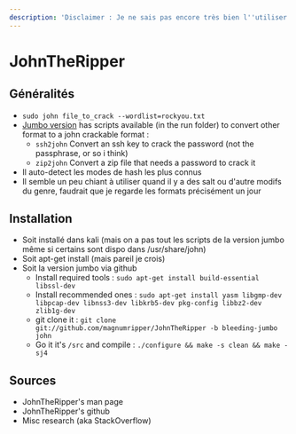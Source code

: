 ```yaml
---
description: 'Disclaimer : Je ne sais pas encore très bien l''utiliser'
---
```


# JohnTheRipper

## Généralités

* `sudo john file_to_crack --wordlist=rockyou.txt`
* [Jumbo version](https://github.com/magnumripper/JohnTheRipper) has scripts available \(in the run folder\) to convert other format to a john crackable format :
  * `ssh2john` Convert an ssh key to crack the password \(not the passphrase, or so i think\)
  * `zip2john` Convert a zip file that needs a password to crack it
* Il auto-detect les modes de hash les plus connus
* Il semble un peu chiant à utiliser quand il y a des salt ou d'autre modifs du genre, faudrait que je regarde les formats précisément un jour

## Installation

* Soit installé dans kali \(mais on a pas tout les scripts de la version jumbo même si certains sont dispo dans /usr/share/john\)
* Soit apt-get install \(mais pareil je crois\)
* Soit la version jumbo via github
  * Install required tools : `sudo apt-get install build-essential libssl-dev`
  * Install recommended ones : `sudo apt-get install yasm libgmp-dev libpcap-dev libnss3-dev libkrb5-dev pkg-config libbz2-dev zlib1g-dev`
  * git clone it : `git clone git://github.com/magnumripper/JohnTheRipper -b bleeding-jumbo john`
  * Go it it's `/src` and compile : `./configure && make -s clean && make -sj4`

## Sources

* JohnTheRipper's man page
* JohnTheRipper's github
* Misc research \(aka StackOverflow\)

